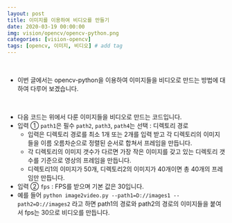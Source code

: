 ```yaml
---
layout: post
title: 이미지를 이용하여 비디오를 만들기
date: 2020-03-19 00:00:00
img: vision/opencv/opencv-python.png
categories: [vision-opencv] 
tags: [opencv, 이미지, 비디오] # add tag
---
```


<br>

- 이번 글에서는 opencv-python을 이용하여 이미지들을 비디오로 만드는 방법에 대하여 다루어 보겠습니다.

<br>

- 다음 코드는 위에서 다룬 이미지들을 비디오로 만드는 코드입니다.
- 입력 ① `path1`은 필수 `path2`, `path3`, `path4`는 선택 : 디렉토리 경로
    - 입력은 디렉토리 경로를 최소 1개 또는 2개를 입력 받고 각 디렉토리의 이미지들을 이름 오름차순으로 정렬된 순서로 합쳐서 프레임을 만듭니다.
    - 각 디렉토리의 이미지 갯수가 다르면 가장 작은 이미지를 갖고 있는 디렉토리 갯수를 기준으로 영상의 프레임을 만듭니다.
    - 디렉토리1의 이미지가 50개, 디렉토리2의 이미지가 40개이면 총 40개의 프레임만 만듭니다.
- 입력 ② `fps` : FPS를 받으며 기본 값은 30입니다.
- 예를 들어 `python image2video.py --path1=D://images1 --path2=D://images2` 라고 하면 path1의 경로와 path2의 경로의 이미지들을 붙여서 fps는 30으로 비디오를 만듭니다.
